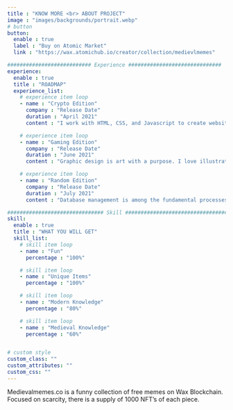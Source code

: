 ```yaml
---
title : "KNOW MORE <br> ABOUT PROJECT"
image : "images/backgrounds/portrait.webp"
# button
button:
  enable : true
  label : "Buy on Atomic Market"
  link : "https://wax.atomichub.io/creator/collection/medievlmemes"

########################### Experience ##############################
experience:
  enable : true
  title : "ROADMAP"
  experience_list:
    # experience item loop
    - name : "Crypto Edition"
      company : "Release Date"
      duration : "April 2021"
      content : "I work with HTML, CSS, and Javascript to create websites and web applications like Personal, Business, Blog, E-comerches etc."

    # experience item loop
    - name : "Gaming Edition"
      company : "Release Date"
      duration : "June 2021"
      content : "Graphic design is art with a purpose. I love illustration, so logo desing is my favorite work. But i can do many things with graphics."

    # experience item loop
    - name : "Random Edition"
      company : "Release Date"
      duration : "July 2021"
      content : "Database management is among the fundamental processes in the software field of computing. I know MS Access very well."

############################### Skill #################################
skill:
  enable : true
  title : "WHAT YOU WILL GET"
  skill_list:
    # skill item loop
    - name : "Fun"
      percentage : "100%"

    # skill item loop
    - name : "Unique Items"
      percentage : "100%"

    # skill item loop
    - name : "Modern Knowledge"
      percentage : "80%"

    # skill item loop
    - name : "Medieval Knowledge"
      percentage : "60%"


# custom style
custom_class: ""
custom_attributes: ""
custom_css: ""
---
```


Medievalmemes.co is a funny collection of free memes on Wax Blockchain. Focused on scarcity, there is a supply of 1000 NFT’s of each piece.
